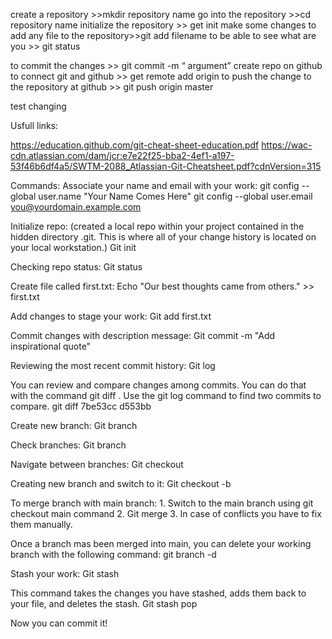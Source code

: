 create a repository   >>mkdir  repository name
go into the repository >>cd repository name 
initialize the repository >> get init
make some changes
to add any file to the repository>>git add filename 
to be able to see what are you  >> git status

to commit the changes >>  git commit -m “ argument”
create repo on github
to connect git and github >> get remote add origin <url>
to push the change to the repository at github >> git push origin master


test changing 
  
Usfull links: 
  

https://education.github.com/git-cheat-sheet-education.pdf
https://wac-cdn.atlassian.com/dam/jcr:e7e22f25-bba2-4ef1-a197-53f46b6df4a5/SWTM-2088_Atlassian-Git-Cheatsheet.pdf?cdnVersion=315

Commands: 
  Associate your name and email with your work:
git config --global user.name "Your Name Comes Here"
git config --global user.email you@yourdomain.example.com

Initialize repo: (created a local repo within your project contained in the hidden directory .git. This is where all of your change history is located on your local workstation.)
Git init 

Checking repo status:
Git status

Create file called first.txt:
Echo "Our best thoughts came from others." >> first.txt

Add changes to stage your work:
Git add first.txt

Commit changes with description message:
Git commit -m "Add inspirational quote" 

Reviewing the most recent commit history:
Git log

You can review and compare changes among commits. You can do that with the command git diff <commit> <commit>. Use the git log command to find two commits to compare.
git diff  7be53cc  d553bb

Create new branch:
Git branch <name of the new branch> 

Check branches:
Git branch

Navigate between branches:
Git checkout <branch name> 

Creating new branch and switch to it:
Git checkout -b <new branch name>

To merge branch with main branch: 
	1. Switch to the main branch using git checkout main command
	2. Git merge <name of the branch you want to merge> 
	3. In case of conflicts you have to fix them manually. 
	
Once a branch mas been merged into main, you can delete your working branch with the following command:
 git branch -d <branch name> 

Stash your work:
Git stash

This command takes the changes you have stashed, adds them back to your file, and deletes the stash.
Git stash pop 

Now you can commit it!
